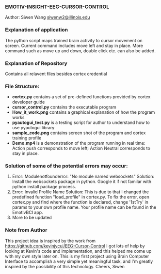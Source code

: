 ### EMOTIV-INSIGHT-EEG-CURSOR-CONTROL ###
Author: Siwen Wang <siwenw2@illinois.edu>

### Explanation of application
The python script maps trained brain activity to cursor movement on screen. Current command includes move left and stay in place. More command such as move up and down, double click etc. can also be added.

### Explanation of Repository
Contains all relavent files besides cortex credential

### File Structure:

* **cortex.py** contains a set of pre-defined functions provided by cortex developer guide
* **cursor_control.py** contains the executable program
* **How_it_work.png** contains a graphical explanation of how the program works
* **pyautogui_test.py** is a testing script for author to understand how to use pyautogui library
* **sample_code.png** contains screen shot of the program and cortex training profile
* **Demo.mp4** is a demonstration of the program running in real time: Action push corresponds to move left; Action Neutral corresponds to stay in place.

### Solution of some of the potential errors may occur:
1. Error: Modulenotfounderror: "No module named websockets" 
   Solution: Install the websockets package in python. Google it if not familar with python install package process.
2. Error: Invalid Profile Name
   Solution: This is due to that I changed the predefined function "load_profile" in cortex.py. To fix the error, open cortex.py and find where the function is declared, change '1stTry' in params to your own profile name. Your profile name can be found in the EmotivBCI app.
3. More to be updated
	
### Note from Author
This project idea is inspired by the work from https://github.com/kevinjycui/EEG-Cursor-Control
I got lots of help by looking at Kevin's code and implementation, and this helped me come up with my own style later on.
This is my first project using Brain Computer Interface to accomplish a very simple yet meaningful task, and I'm greatly inspired by the possibility of this technology.
Cheers,
Siwen


